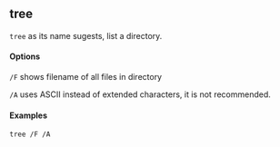 tree
----

`tree` as its name sugests, list a directory.

#### Options

`/F` shows filename of all files in directory

`/A` uses ASCII instead of extended characters, it is not recommended.

#### Examples

```
tree /F /A 
```
